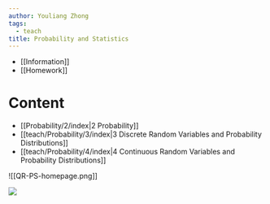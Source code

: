 ```yaml
---
author: Youliang Zhong
tags:
  - teach
title: Probability and Statistics
---
```

- [[Information]]
- [[Homework]]
# Content
- [[Probability/2/index|2 Probability]]
- [[teach/Probability/3/index|3 Discrete Random Variables and Probability Distributions]]
- [[teach/Probability/4/index|4 Continuous Random Variables and Probability Distributions]]

![[QR-PS-homepage.png]]

![](QR-PS-advise.png)
